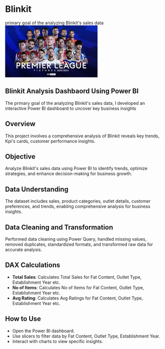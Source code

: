 # Blinkit

 primary goal of the analyzing Blinkit's sales data
![Dashboard Image](https://raw.githubusercontent.com/vip-99/EPL--2023-24--Season-_Analysis/main/download.jpg)




## Blinkit Analysis Dashbaord Using Power BI

The primary goal of the analyzing Blinkit's sales data, I developed an interactive Power BI dashboard to uncover key business insights






## Overview
This project involves a comprehensive analysis of Blinkit reveals key trends, Kpi's cards, customer performance insights.




## Objective
Analyze Blinkit's sales data using Power BI to identify trends, optimize strategies, and enhance decision-making for business growth.




## Data Understanding
The dataset includes sales, product categories, outlet details, customer preferences, and trends, enabling comprehensive analysis for business insights.




## Data Cleaning and Transformation
Performed data cleaning using Power Query, handled missing values, removed duplicates, standardized formats, and transformed raw data for accurate analysis.






## DAX Calculations
- **Total Sales**: Calculates Total Sales for Fat Content, Outlet Type, Establishment Year etc.
- **No of Items**: Calculates No of Items for Fat Content, Outlet Type, Establishment Year etc.
- **Avg Rating**: Calculates Avg Ratings for Fat Content, Outlet Type, Establishment Year etc.




## How to Use
- Open the Power BI dashboard.
- Use slicers to filter data by Fat Content, Outlet Type, Establishment Year.
- Interact with charts to view specific insights.


































































































